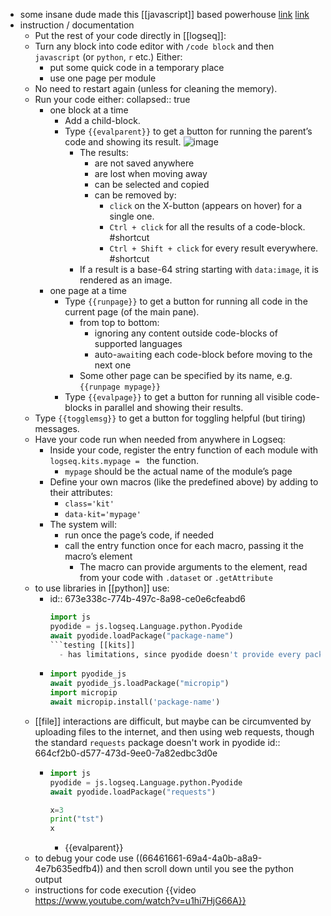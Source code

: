 - some insane dude made this [[javascript]] based powerhouse [link](https://discuss.logseq.com/t/edit-and-run-javascript-code-inside-logseq-itself/20763) [link](https://discuss.logseq.com/t/edit-and-run-python-code-inside-logseq-itself/20829)
- instruction / documentation
	- Put the rest of your code directly in [[logseq]]:
	- Turn any block into code editor with `/code block` and then `javascript` (or `python`, `r` etc.) Either:
		- put some quick code in a temporary place
		- use one page per module
	- No need to restart again (unless for cleaning the memory).
	- Run your code either:
	  collapsed:: true
		- one block at a time
			- Add a child-block.
			- Type `{{evalparent}}` to get a button for running the parent’s code and showing its result.
			  ![image](https://discuss.logseq.com/uploads/default/original/2X/d/d2cc54b5fa05428c66270748f100dfe55f999d71.png)
				- The results:
					- are not saved anywhere
					- are lost when moving away
					- can be selected and copied
					- can be removed by:
						- `click` on the X-button (appears on hover) for a single one.
						- `Ctrl + click` for all the results of a code-block. #shortcut
						- `Ctrl + Shift + click` for every result everywhere. #shortcut
				- If a result is a base-64 string starting with `data:image`, it is rendered as an image.
		- one page at a time
			- Type `{{runpage}}` to get a button for running all code in the current page (of the main pane).
				- from top to bottom:
					- ignoring any content outside code-blocks of supported languages
					- auto-`await`ing each code-block before moving to the next one
				- Some other page can be specified by its name, e.g. `{{runpage mypage}}`
			- Type `{{evalpage}}` to get a button for running all visible code-blocks in parallel and showing their results.
	- Type `{{togglemsg}}` to get a button for toggling helpful (but tiring) messages.
	- Have your code run when needed from anywhere in Logseq:
		- Inside your code, register the entry function of each module with `logseq.kits.mypage = ` the function.
			- `mypage` should be the actual name of the module’s page
		- Define your own macros (like the predefined above) by adding to their attributes:
			- `class='kit'`
			- `data-kit='mypage'`
		- The system will:
			- run once the page’s code, if needed
			- call the entry function once for each macro, passing it the macro’s element
				- The macro can provide arguments to the element, read from your code with `.dataset` or `.getAttribute`
	- to use libraries in [[python]] use:
		- id:: 673e338c-774b-497c-8a98-ce0e6cfeabd6
		  ```python
		  import js
		  pyodide = js.logseq.Language.python.Pyodide
		  await pyodide.loadPackage("package-name")
		  ```testing [[kits]]
			- has limitations, since pyodide doesn't provide every package on PyPI
		- ```python
		  import pyodide_js
		  await pyodide_js.loadPackage("micropip")
		  import micropip
		  await micropip.install('package-name')
		  ```
	- [[file]] interactions are difficult, but maybe can be circumvented by uploading files to the internet, and then using web requests, though the standard `requests` package doesn't work in pyodide
	  id:: 664cf2b0-d577-473d-9ee0-7a82edbc3d0e
		- ```python
		  import js
		  pyodide = js.logseq.Language.python.Pyodide
		  await pyodide.loadPackage("requests")
		  
		  x=3
		  print("tst")
		  x
		  ```
			- {{evalparent}}
	- to debug your code use ((66461661-69a4-4a0b-a8a9-4e7b635edfb4)) and then scroll down until you see the python output
	- instructions for code execution
	  {{video https://www.youtube.com/watch?v=u1hi7HjG66A}}